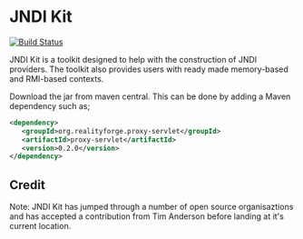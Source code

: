 JNDI Kit
========

[![Build Status](https://secure.travis-ci.org/realityforge/jndikit.png?branch=master)](http://travis-ci.org/realityforge/jndikit)

JNDI Kit is a toolkit designed to help with the construction of JNDI providers. The toolkit also provides
users with ready made memory-based and RMI-based contexts.

Download the jar from maven central. This can be done by adding a Maven dependency such as;

```xml
<dependency>
   <groupId>org.realityforge.proxy-servlet</groupId>
   <artifactId>proxy-servlet</artifactId>
   <version>0.2.0</version>
</dependency>
```

Credit
------

Note: JNDI Kit has jumped through a number of open source organisaztions and has accepted a contribution from
Tim Anderson before landing at it's current location.

